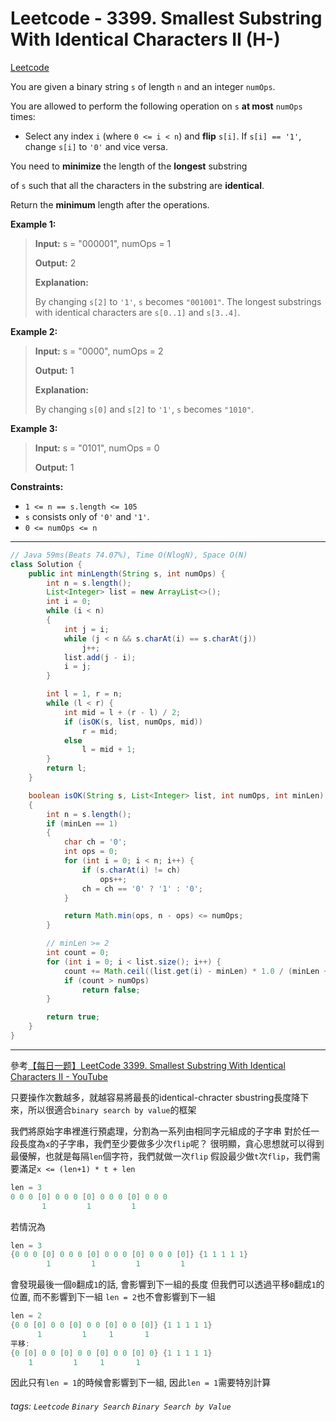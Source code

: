 # Leetcode - 3399. Smallest Substring With Identical Characters II (H-)

[Leetcode](https://leetcode.com/problems/smallest-substring-with-identical-characters-ii/)

You are given a binary string `s` of length `n` and an integer `numOps`.

You are allowed to perform the following operation on `s` **at most** `numOps` times:

-   Select any index `i` (where `0 <= i < n`) and **flip** `s[i]`. If `s[i] == '1'`, change `s[i]` to `'0'` and vice versa.

You need to **minimize** the length of the **longest**  substring

 of `s` such that all the characters in the substring are **identical**.

Return the **minimum** length after the operations.

**Example 1:**

> **Input:** s = "000001", numOps = 1
> 
> **Output:** 2
> 
> **Explanation:** 
> 
> By changing `s[2]` to `'1'`, `s` becomes `"001001"`. The longest substrings with identical characters are `s[0..1]` and `s[3..4]`.

**Example 2:**

> **Input:** s = "0000", numOps = 2
> 
> **Output:** 1
> 
> **Explanation:** 
> 
> By changing `s[0]` and `s[2]` to `'1'`, `s` becomes `"1010"`.

**Example 3:**

> **Input:** s = "0101", numOps = 0
> 
> **Output:** 1

**Constraints:**

-   `1 <= n == s.length <= 105`
-   `s` consists only of `'0'` and `'1'`.
-   `0 <= numOps <= n`

---
```java
// Java 59ms(Beats 74.07%), Time O(NlogN), Space O(N)
class Solution {
    public int minLength(String s, int numOps) {
        int n = s.length();
        List<Integer> list = new ArrayList<>();
        int i = 0;
        while (i < n)
        {
            int j = i;
            while (j < n && s.charAt(i) == s.charAt(j))
                j++;
            list.add(j - i);
            i = j;
        }

        int l = 1, r = n;
        while (l < r) {
            int mid = l + (r - l) / 2;
            if (isOK(s, list, numOps, mid))
                r = mid;
            else
                l = mid + 1;
        }
        return l;
    }

    boolean isOK(String s, List<Integer> list, int numOps, int minLen)
    {
        int n = s.length();
        if (minLen == 1)
        {
            char ch = '0';
            int ops = 0;
            for (int i = 0; i < n; i++) {
                if (s.charAt(i) != ch)
                    ops++;
                ch = ch == '0' ? '1' : '0';
            }

            return Math.min(ops, n - ops) <= numOps; 
        }

        // minLen >= 2
        int count = 0;
        for (int i = 0; i < list.size(); i++) {
            count += Math.ceil((list.get(i) - minLen) * 1.0 / (minLen + 1));
            if (count > numOps)
                return false;
        }

        return true;
    }
}
```
---

參考[【每日一题】LeetCode 3399. Smallest Substring With Identical Characters II - YouTube](https://youtu.be/AdT2F0x-uKo)

只要操作次數越多，就越容易將最長的identical-chracter sbustring長度降下來，所以很適合`binary search by value`的框架

我們將原始字串裡進行預處理，分割為一系列由相同字元組成的子字串
對於任一段長度為`x`的子字串，我們至少要做多少次`flip`呢？
很明顯，貪心思想就可以得到最優解，也就是每隔`len`個字符，我們就做一次`flip`
假設最少做`t`次`flip`，我們需要滿足`x <= (len+1) * t + len `
```java
len = 3
0 0 0 [0] 0 0 0 [0] 0 0 0 [0] 0 0 0
       1         1         1
```

若情況為
```java
len = 3
{0 0 0 [0] 0 0 0 [0] 0 0 0 [0] 0 0 0 [0]} {1 1 1 1 1}
        1         1         1         1
```
會發現最後一個`0`翻成`1`的話, 會影響到下一組的長度
但我們可以透過平移`0`翻成`1`的位置, 而不影響到下一組
`len = 2`也不會影響到下一組
```java
len = 2
{0 0 [0] 0 0 [0] 0 0 [0] 0 0 [0]} {1 1 1 1 1}
      1         1     1       1
平移:
{0 [0] 0 0 [0] 0 0 [0] 0 0 [0] 0} {1 1 1 1 1}
    1         1     1       1
```

因此只有`len = 1`的時候會影響到下一組, 因此`len = 1`需要特別計算


###### tags: `Leetcode` `Binary Search` `Binary Search by Value`